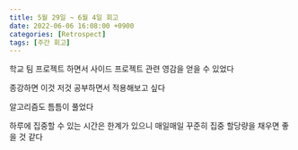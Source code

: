 ```yaml
---
title: 5월 29일 ~ 6월 4일 회고
date: 2022-06-06 16:08:00 +0900
categories: [Retrospect]
tags: [주간 회고]
---
```


학교 팀 프로젝트 하면서 사이드 프로젝트 관련 영감을 얻을 수 있었다

종강하면 이것 저것 공부하면서 적용해보고 싶다

알고리즘도 틈틈이 풀었다

하루에 집중할 수 있는 시간은 한계가 있으니 매일매일 꾸준히 집중 할당량을 채우면 좋을 것 같다
